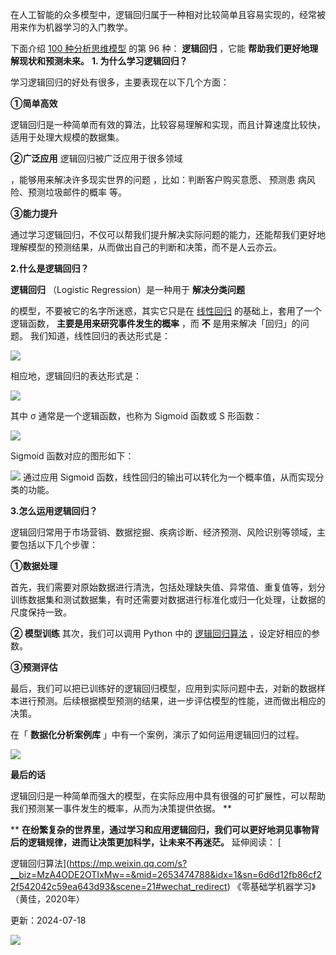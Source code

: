 在人工智能的众多模型中，逻辑回归属于一种相对比较简单且容易实现的，经常被用来作为机器学习的入门教学。  

下面介绍 [100 种分析思维模型](https://mp.weixin.qq.com/mp/appmsgalbum?__biz=MzA4ODE2OTIxMw==&action=getalbum&album_id=1701638273011351554#wechat_redirect) 的第 96 种： **逻辑回归** ，它能 **帮助我们更好地理解现状和预测未来。** **1. 为什么学习逻辑回归？**

学习逻辑回归的好处有很多，主要表现在以下几个方面： 

**①简单高效**

逻辑回归是一种简单而有效的算法，比较容易理解和实现，而且计算速度比较快，适用于处理大规模的数据集。 

**②广泛应用** 逻辑回归被广泛应用于很多领域

，能够用来解决许多现实世界的问题  ，比如：判断客户购买意愿、  预测患  病风险、预测垃圾邮件的概率  等。 

**③能力提升**

通过学习逻辑回归，不仅可以帮我们提升解决实际问题的能力，还能帮我们更好地理解模型的预测结果，从而做出自己的判断和决策，而不是人云亦云。

**2.什么是逻辑回归？**

 **逻辑回归** （Logistic Regression）是一种用于 **解决分类问题**

的模型，不要被它的名字所迷惑，其实它只是在 [线性回归](https://mp.weixin.qq.com/s?__biz=MzA4ODE2OTIxMw==&mid=2653477762&idx=1&sn=bfc400a41d0f344016de3529de612fef&scene=21#wechat_redirect) 的基础上，套用了一个逻辑函数， **主要是用来研究事件发生的概率** ，而 **不** 是用来解决「回归」的问题。  我们知道，线性回归的表达形式是：

![](https://mmbiz.qpic.cn/mmbiz_png/giaycic3UNwo12fmvWXZ0yZGFt1x9KFQCA0vSLgQN5SFDp5hMZ3C7lQxia6xIEeNrOYKHV22kmFice8eAarP9ia8ltA/640?wx_fmt=png&from=appmsg) 

相应地，逻辑回归的表达形式是：

![](https://mmbiz.qpic.cn/mmbiz_png/giaycic3UNwo12fmvWXZ0yZGFt1x9KFQCAM3qPmdib6sgbhbZF2LHaoC8PDoRiaExEATWCCWoY3lNOJryRv0U8kzaA/640?wx_fmt=png&from=appmsg) 

其中 σ 通常是一个逻辑函数，也称为 Sigmoid 函数或 S 形函数：

![](https://mmbiz.qpic.cn/mmbiz_png/giaycic3UNwo12fmvWXZ0yZGFt1x9KFQCAvjuIOIFwzIMic56BsIuHian9g2ibx2rLMu7btq928AeiaSrop7wT9m4GTg/640?wx_fmt=png&from=appmsg) 

Sigmoid 函数对应的图形如下：

![](https://mmbiz.qpic.cn/mmbiz_png/giaycic3UNwo0myhibKCs4iasbBXbrxqWy40N8ahuv2NJKycZdj4Qicf7J7UwxhVMmn31Cgk3unw02xicMuTSN3icDnBg/640?wx_fmt=png&from=appmsg) 通过应用 Sigmoid 函数，线性回归的输出可以转化为一个概率值，从而实现分类的功能。

**3.怎么运用逻辑回归？**

逻辑回归常用于市场营销、数据挖掘、疾病诊断、经济预测、风险识别等领域，主要包括以下几个步骤： 

**①数据处理**

首先，我们需要对原始数据进行清洗，包括处理缺失值、异常值、重复值等，划分训练数据集和测试数据集，有时还需要对数据进行标准化或归一化处理，让数据的尺度保持一致。

**② 模型训练** 其次，我们可以调用 Python 中的 [逻辑回归算法](https://mp.weixin.qq.com/s?__biz=MzA4ODE2OTIxMw==&mid=2653474788&idx=1&sn=6d6d12fb86cf22f542042c59ea643d93&scene=21#wechat_redirect) ，设定好相应的参数。 

**③预测评估**

最后，我们可以把已训练好的逻辑回归模型，应用到实际问题中去，对新的数据样本进行预测。后续根据模型预测的结果，进一步评估模型的性能，进而做出相应的决策。

在「 **数据化分析案例库** 」中有一个案例，演示了如何运用逻辑回归的过程。

![](https://mmbiz.qpic.cn/mmbiz_png/giaycic3UNwo0myhibKCs4iasbBXbrxqWy40FWAAicvtmfib1gbQABuvfVKAxXUR5HTQQSWX4flDzppeT4ic2IU3ujL4w/640?wx_fmt=png&from=appmsg) 

**最后的话**

 逻辑回归是一种简单而强大的模型，在实际应用中具有很强的可扩展性，可以帮助我们预测某一事件发生的概率，从而为决策提供依据。 **  

** **在纷繁复杂的世界里，通过学习和应用逻辑回归，我们可以更好地洞见事物背后的逻辑规律，进而让决策更加科学，让未来不再迷茫。** 延伸阅读： [

逻辑回归算法](https://mp.weixin.qq.com/s?__biz=MzA4ODE2OTIxMw==&mid=2653474788&idx=1&sn=6d6d12fb86cf22f542042c59ea643d93&scene=21#wechat_redirect) 《零基础学机器学习》（黄佳，2020年）  



更新：2024-07-18

![](https://visitor-badge.laobi.icu/badge?page_id=sjhfx.linji&left_text=PageViews&right_color=%2300589F)